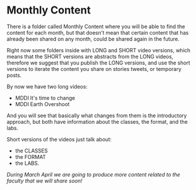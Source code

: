 # Monthly Content

There is a folder called Monthly Content where you will be able to find the content for each month, but that doesn't mean that certain content that has already been shared on any month, could be shared again in the future.

Right now some folders inside with LONG and SHORT video versions, which means that the SHORT versions are abstracts from the LONG videos, therefore we suggest that you publish the LONG versions, and use the short versions to iterate the content you share on stories tweets, or temporary posts.

By now we have two long videos:

* MDDI It's time to change
* MDDI Earth Overshoot

And you will see that basically what changes from them is the introductory approach, but both have information about the classes, the format, and the labs.

Short versions of the videos just talk about:

* &#x20;the CLASSES
* the FORMAT
* the LABS.

_During March April we are going to produce more content related to the faculty that we will share soon!_

